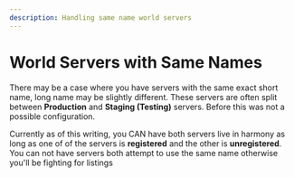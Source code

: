 ```yaml
---
description: Handling same name world servers
---
```


# World Servers with Same Names

There may be a case where you have servers with the same exact short name, long name may be slightly different. These servers are often split between **Production** and **Staging (Testing)** servers. Before this was not a possible configuration.

Currently as of this writing, you CAN have both servers live in harmony as long as one of of the servers is **registered** and the other is **unregistered**. You can not have servers both attempt to use the same name otherwise you'll be fighting for listings
